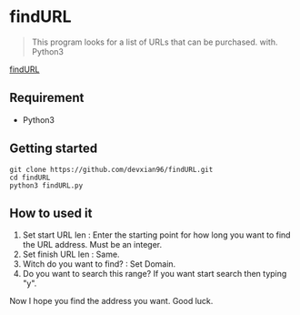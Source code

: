 # findURL
> This program looks for a list of URLs that can be purchased. with. Python3

[findURL](https://github.com/devxian96/findURL/blob/main/findURL.png?raw=true)

## Requirement
- Python3

## Getting started
```
git clone https://github.com/devxian96/findURL.git
cd findURL
python3 findURL.py
```

## How to used it
1. Set start URL len : 
Enter the starting point for how long you want to find the URL address. Must be an integer.
2. Set finish URL len :
Same.
3. Witch do you want to find? :
Set Domain.
4. Do you want to search this range?
If you want start search then typing "y".

Now I hope you find the address you want.
Good luck.
